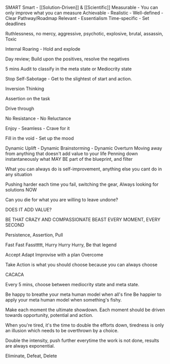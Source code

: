 SMART
Smart - [[Solution-Driven]] & [[Scientific]]
Measurable - You can only improve what you can measure
Achievable - Realistic - Well-defined - Clear Pathway/Roadmap
Relevant - Essentialism
Time-specific - Set deadlines

Ruthlessness, no mercy, aggressive, psychotic, explosive, brutal, assassin, Toxic

Internal Roaring - Hold and explode

Day review; Build upon the positives, resolve the negatives

5 mins Audit to classify in the meta state or Mediocrity state

Stop Self-Sabotage - Get to the slightest of start and action.

Inversion Thinking

Assertion on the task

Drive through

No Resistance - No Reluctance

Enjoy - Seamless - Crave for it

Fill in the void - Set up the mood

Dynamic Uplift - Dynamic Brainstorming - Dynamic Overturn
Moving away from anything that doesn't add value to your life
Penning down instantaneously what MAY BE part of the blueprint, and filter

What you can always do is self-improvement, anything else you cant do in any situation

Pushing harder each time you fail, switching the gear, Always looking for solutions NOW

Can you die for what you are willing to leave undone?

DOES IT ADD VALUE?

BE THAT CRAZY AND COMPASSIONATE BEAST EVERY MOMENT, EVERY SECOND

Persistence, Assertion, Pull

Fast Fast Fassttttt, Hurry Hurry Hurry, Be that legend

Accept Adapt Improvise with a plan Overcome

Take Action is what you should choose because you can always choose

CACACA

Every 5 mins, choose between mediocrity state and meta state.

Be happy to breathe your meta human model when all's fine
Be happier to apply your meta human model when something's fishy.

Make each moment the ultimate showdown. Each moment should be driven towards opportunity, potential and action.

When you're tired, it's the time to double the efforts down, tiredness is only an illusion which needs to be overthrown by a choice.

Double the intensity, push further everytime the work is not done, results are always exponential.

Eliminate, Defeat, Delete

